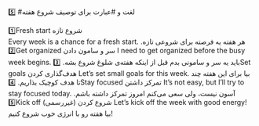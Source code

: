 5️⃣ #لغت و #عبارت برای توصیف شروع هفته

1️⃣Fresh start
شروع تازه
<br>
Every week is a chance for a fresh start.
هر هفته یه فرصته برای شروعی تازه.
2️⃣Get organized
سر و سامون دادن
I need to get organized before the busy week begins.
باید یه سر و سامونی بدم قبل از اینکه هفته‌ی شلوغ شروع بشه.
3️⃣Set goals
هدف‌گذاری کردن
Let’s set small goals for this week.
بیا برای این هفته چند تا هدف کوچیک بذاریم.
4️⃣Stay focused
تمرکز داشتن
It’s not easy, but I’ll try to stay focused today.
آسون نیست، ولی سعی می‌کنم امروز تمرکز داشته باشم.
5️⃣Kick off
شروع کردن (غیررسمی)
Let’s kick off the week with good energy!
<br>
بیا هفته رو با انرژی خوب شروع کنیم!


